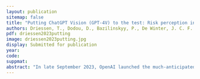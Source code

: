 ```yaml
---
layout: publication
sitemap: false
title: "Putting ChatGPT Vision (GPT-4V) to the test: Risk perception in traffic images"
authors: Driessen, T., Dodou, D., Bazilinskyy, P., De Winter, J. C. F.
pdf: driessen2023putting
image: driessen2023putting.jpg
display: Submitted for publication
year:
code: 
suppmat: 
abstract: "In late September 2023, OpenAI launched the much-anticipated image-to-text capabilities ofChatGPT, also referred to as GPT-4V. To date, there are few formal evaluations of GPT-4Vavailable. In this study, we applied GPT-4V to forward-facing traffic images, where GPT-4V was prompted to arrange these images in terms of risk to the driver. A total of 210 images were ranked from low to high risk, and the correlation coefficient was determined with human ratings of the same images as established in a previous study. Across the 210 images, GPT-4Vshowed a strong zero-order correlation with the human risk ratings (r = 0.69). Combined with traditional computer vision features (number of detected individuals in the traffic image, average size of bounding boxes) as well as the current speed of the vehicle, the predictive value was r =0.79. The current results suggest that GPT-4V output adds predictive value by incorporating context, something traditional computer vision methods do not incorporate. It is expected that powerful applications, such as real-time feedback systems, will become feasible if the inference time of large language models is reduced from multiple seconds to a sub-second level."
---
```

